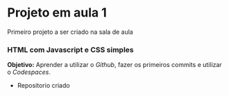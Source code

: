 Projeto em aula 1
==============

Primeiro projeto a ser criado na sala de aula 

### HTML com Javascript e CSS simples

**Objetivo:** Aprender a utilizar o *Github*, fazer os primeiros commits e utilizar o *Codespaces*.
- Repositorio criado 